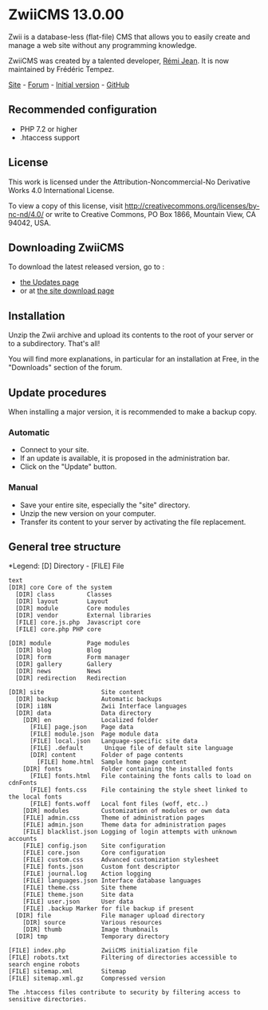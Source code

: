 # ZwiiCMS 13.0.00

Zwii is a database-less (flat-file) CMS that allows you to easily create and manage a web site without any programming knowledge.

ZwiiCMS was created by a talented developer, [Rémi Jean](https://remijean.fr/). It is now maintained by Frédéric Tempez.

[Site](http://zwiicms.fr/) - [Forum](http://forum.zwiicms.com/) - [Initial version](https://github.com/remijean/ZwiiCMS/) - [GitHub](https://github.com/fredtempez/ZwiiCMS)

## Recommended configuration

* PHP 7.2 or higher
* .htaccess support

## License

This work is licensed under the Attribution-Noncommercial-No Derivative Works 4.0 International License. 

To view a copy of this license, visit http://creativecommons.org/licenses/by-nc-nd/4.0/ or write to Creative Commons, PO Box 1866, Mountain View, CA 94042, USA.

## Downloading ZwiiCMS

To download the latest released version, go to :
- [the Updates page](https://forge.chapril.org/ZwiiCMS-Team/ZwiiCMS/releases)
- or at [the site download page](https://zwiicms.fr/telechargement) 


## Installation

Unzip the Zwii archive and upload its contents to the root of your server or to a subdirectory. That's all!

You will find more explanations, in particular for an installation at Free, in the "Downloads" section of the forum.


## Update procedures

When installing a major version, it is recommended to make a backup copy.

### Automatic

* Connect to your site.
* If an update is available, it is proposed in the administration bar.
* Click on the "Update" button.

### Manual

* Save your entire site, especially the "site" directory.
* Unzip the new version on your computer.
* Transfer its content to your server by activating the file replacement.


## General tree structure

*Legend: [D] Directory - [FILE] File

````
text
[DIR] core Core of the system
  [DIR] class         Classes
  [DIR] layout        Layout
  [DIR] module        Core modules
  [DIR] vendor        External libraries
  [FILE] core.js.php  Javascript core
  [FILE] core.php PHP core

[DIR] module          Page modules
  [DIR] blog          Blog
  [DIR] form          Form manager
  [DIR] gallery       Gallery
  [DIR] news          News
  [DIR] redirection   Redirection

[DIR] site                Site content
  [DIR] backup            Automatic backups
  [DIR] i18N              Zwii Interface languages
  [DIR] data              Data directory
    [DIR] en              Localized folder
      [FILE] page.json    Page data
      [FILE] module.json  Page module data
      [FILE] local.json   Language-specific site data
      [FILE] .default      Unique file of default site language
      [DIR] content       Folder of page contents
        [FILE] home.html  Sample home page content
    [DIR] fonts           Folder containing the installed fonts
      [FILE] fonts.html   File containing the fonts calls to load on cdnFonts
      [FILE] fonts.css    File containing the style sheet linked to the local fonts
      [FILE] fonts.woff   Local font files (woff, etc..)
    [DIR] modules         Customization of modules or own data
    [FILE] admin.css      Theme of administration pages
    [FILE] admin.json     Theme data for administration pages
    [FILE] blacklist.json Logging of login attempts with unknown accounts
    [FILE] config.json    Site configuration
    [FILE] core.json      Core configuration
    [FILE] custom.css     Advanced customization stylesheet
    [FILE] fonts.json     Custom font descriptor
    [FILE] journal.log    Action logging
    [FILE] languages.json Interface database languages
    [FILE] theme.css      Site theme
    [FILE] theme.json     Site data
    [FILE] user.json      User data
    [FILE] .backup Marker for file backup if present
  [DIR] file              File manager upload directory
    [DIR] source          Various resources
    [DIR] thumb           Image thumbnails
  [DIR] tmp               Temporary directory

[FILE] index.php          ZwiiCMS initialization file
[FILE] robots.txt         Filtering of directories accessible to search engine robots
[FILE] sitemap.xml        Sitemap
[FILE] sitemap.xml.gz     Compressed version

The .htaccess files contribute to security by filtering access to sensitive directories.
